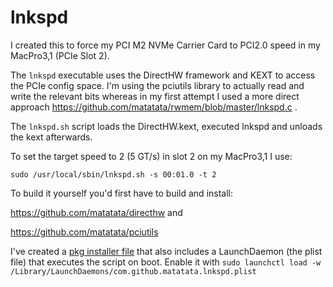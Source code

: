 # lnkspd


I created this to force my PCI M2 NVMe Carrier Card to PCI2.0 speed in my MacPro3,1 (PCIe Slot 2).

The `lnkspd` executable uses the DirectHW framework and KEXT to access the PCIe config space. I'm using the pciutils library to actually read and write the relevant bits whereas in my first attempt I used a more direct approach https://github.com/matatata/rwmem/blob/master/lnkspd.c .

The `lnkspd.sh` script loads the DirectHW.kext, executed lnkspd and unloads the kext afterwards.

To set the target speed to 2 (5 GT/s) in slot 2 on my MacPro3,1 I use:

```
sudo /usr/local/sbin/lnkspd.sh -s 00:01.0 -t 2
```


To build it yourself you'd first have to build and install:

https://github.com/matatata/directhw and

https://github.com/matatata/pciutils

I've created a [pkg installer file](https://github.com/matatata/lnkspd/raw/master/matatata.lnkspd.pkg) that also includes a 
LaunchDaemon (the plist file) that executes the script on boot. Enable it with `sudo launchctl load -w /Library/LaunchDaemons/com.github.matatata.lnkspd.plist`


